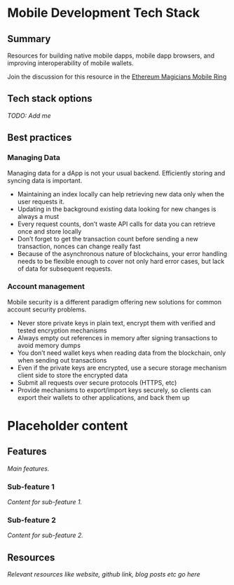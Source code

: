 # Mobile Development Tech Stack

## Summary

Resources for building native mobile dapps, mobile dapp browsers, and improving interoperability of mobile wallets.

Join the discussion for this resource in the [Ethereum Magicians Mobile Ring](https://ethereum-magicians.org/c/working-groups/mobile-ring)

## Tech stack options

_TODO: Add me_

## Best practices

### Managing Data

Managing data for a dApp is not your usual backend. Efficiently storing and syncing data is important.

  * Maintaining an index locally can help retrieving new data only when the user requests it.
  * Updating in the background existing data looking for new changes is always a must
  * Every request counts, don’t waste API calls for data you can retrieve once and store locally
  * Don’t forget to get the transaction count before sending a new transaction, nonces can change really fast
  * Because of the asynchronous nature of blockchains, your error handling needs to be flexible enough to cover not only hard error cases, but lack of data for subsequent requests.

### Account management

Mobile security is a different paradigm offering new solutions for common account security problems.

  * Never store private keys in plain text, encrypt them with verified and tested encryption mechanisms
  * Always empty out references in memory after signing transactions to avoid memory dumps
  * You don’t need wallet keys when reading data from the blockchain, only when sending out transactions
  * Even if the private keys are encrypted, use a secure storage mechanism client side to store the encrypted data
  * Submit all requests over secure protocols (HTTPS, etc)
  * Provide mechanisms to export/import keys securely, so clients can export their wallets to other applications, and back them up

# Placeholder content

## Features

_Main features._

### Sub-feature 1

_Content for sub-feature 1._

### Sub-feature 2

_Content for sub-feature 2._

## Resources

_Relevant resources like website, github link, blog posts etc go here_
